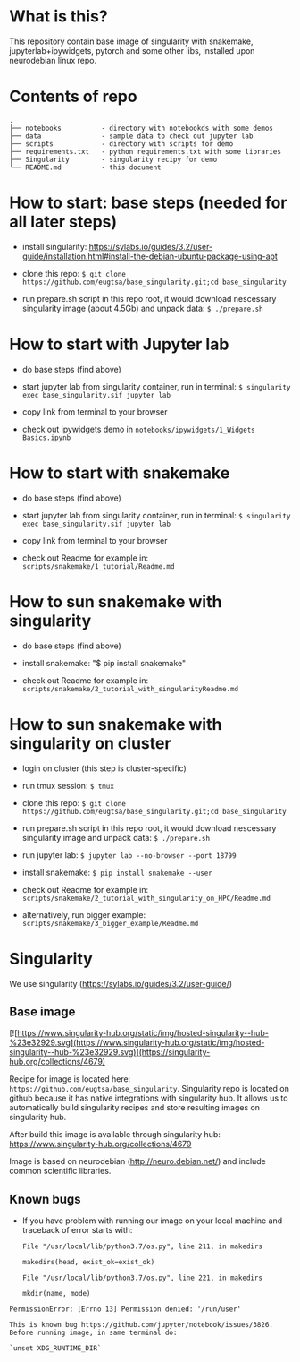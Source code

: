# What is this?

This repository contain base image of singularity with snakemake, jupyterlab+ipywidgets, pytorch and some other libs, installed upon neurodebian linux repo.

# Contents of repo
```
.
├── notebooks          - directory with notebookds with some demos
├── data               - sample data to check out jupyter lab
├── scripts            - directory with scripts for demo
├── requirements.txt   - python requirements.txt with some libraries
├── Singularity        - singularity recipy for demo
└── README.md          - this document
```

# How to start: base steps (needed for all later steps)

- install singularity: https://sylabs.io/guides/3.2/user-guide/installation.html#install-the-debian-ubuntu-package-using-apt

- clone this repo: `$ git clone https://github.com/eugtsa/base_singularity.git;cd base_singularity`

- run prepare.sh script in this repo root, it would download nescessary singularity image (about 4.5Gb) and unpack data: `$ ./prepare.sh`

# How to start with Jupyter lab

- do base steps (find above)

- start jupyter lab from singularity container, run in terminal: `$ singularity exec base_singularity.sif jupyter lab`

- copy link from terminal to your browser

- check out ipywidgets demo in `notebooks/ipywidgets/1_Widgets Basics.ipynb`

# How to start with snakemake

- do base steps (find above)

- start jupyter lab from singularity container, run in terminal: `$ singularity exec base_singularity.sif jupyter lab`

- copy link from terminal to your browser

- check out Readme for example in: `scripts/snakemake/1_tutorial/Readme.md`

# How to sun snakemake with singularity

- do base steps (find above)

- install snakemake: "$ pip install snakemake"

- check out Readme for example in: `scripts/snakemake/2_tutorial_with_singularityReadme.md`

# How to sun snakemake with singularity on cluster

- login on cluster (this step is cluster-specific)

- run tmux session: `$ tmux`

- clone this repo: `$ git clone https://github.com/eugtsa/base_singularity.git;cd base_singularity`

- run prepare.sh script in this repo root, it would download nescessary singularity image and unpack data: `$ ./prepare.sh`

- run jupyter lab: `$ jupyter lab --no-browser --port 18799`

- install snakemake: `$ pip install snakemake --user`

- check out Readme for example in: `scripts/snakemake/2_tutorial_with_singularity_on_HPC/Readme.md`

- alternatively, run bigger example: `scripts/snakemake/3_bigger_example/Readme.md`

# Singularity

We use singularity (https://sylabs.io/guides/3.2/user-guide/)

## Base image

[![https://www.singularity-hub.org/static/img/hosted-singularity--hub-%23e32929.svg](https://www.singularity-hub.org/static/img/hosted-singularity--hub-%23e32929.svg)](https://singularity-hub.org/collections/4679)

Recipe for image is located here:
`https://github.com/eugtsa/base_singularity`.
Singularity repo is located on github because it has native integrations with singularity hub. It allows us to 
automatically build singularity recipes and store resulting images on singularity hub.

After build this image is available through singularity hub: https://www.singularity-hub.org/collections/4679

Image is based on neurodebian (http://neuro.debian.net/) and include common scientific libraries.



## Known bugs

- If you have problem with running our image on your local machine and traceback of error starts with:

  `File "/usr/local/lib/python3.7/os.py", line 211, in makedirs`
  
    `makedirs(head, exist_ok=exist_ok)`
    
  `File "/usr/local/lib/python3.7/os.py", line 221, in makedirs`
  
    `mkdir(name, mode)`
    
`PermissionError: [Errno 13] Permission denied: '/run/user'`

    
    This is known bug https://github.com/jupyter/notebook/issues/3826. Before running image, in same terminal do:
    
    `unset XDG_RUNTIME_DIR`
